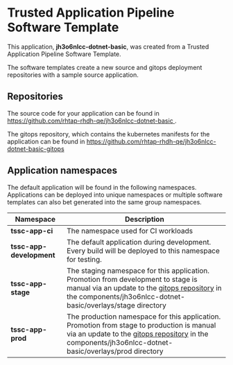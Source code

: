 # Trusted Application Pipeline Software Template

This application, **jh3o6nlcc-dotnet-basic**, was created from a Trusted Application Pipeline Software Template.

The software templates create a new source and gitops deployment repositories with a sample source application. 

## Repositories

The source code for your application can be found in [https://github.com/rhtap-rhdh-qe/jh3o6nlcc-dotnet-basic ](https://github.com/rhtap-rhdh-qe/jh3o6nlcc-dotnet-basic ).
 
The gitops repository, which contains the kubernetes manifests for the application can be found in 
[https://github.com/rhtap-rhdh-qe/jh3o6nlcc-dotnet-basic-gitops ](https://github.com/rhtap-rhdh-qe/jh3o6nlcc-dotnet-basic-gitops ) 

## Application namespaces 

The default application will be found in the following namespaces. Applications can be deployed into unique namespaces or multiple software templates can also bet generated into the same group namespaces.  

|  Namespace   |  Description   |  
| -------- | -------- |
| **tssc-app-ci** | The namespace used for CI workloads |
| **tssc-app-development** | The default application during development. Every build will be deployed to this namespace for testing. |
| **tssc-app-stage** | The staging namespace for this application. Promotion from development to stage is manual via an update to the [gitops repository](https://github.com/rhtap-rhdh-qe/jh3o6nlcc-dotnet-basic-gitops ) in the components/jh3o6nlcc-dotnet-basic/overlays/stage directory |
| **tssc-app-prod** | The production namespace for this application. Promotion from stage to production is manual via an update to the [gitops repository](https://github.com/rhtap-rhdh-qe/jh3o6nlcc-dotnet-basic-gitops ) in the components/jh3o6nlcc-dotnet-basic/overlays/prod directory |